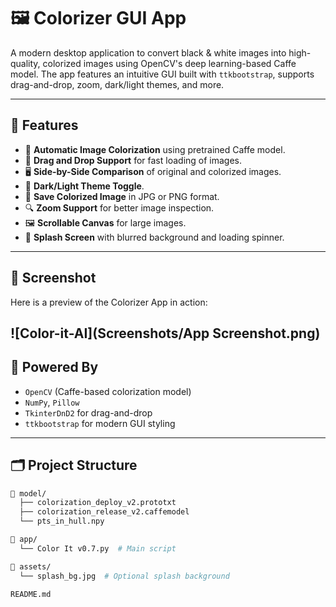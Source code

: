 # 🖼️ Colorizer GUI App

A modern desktop application to convert black & white images into high-quality, colorized images using OpenCV's deep learning-based Caffe model. The app features an intuitive GUI built with `ttkbootstrap`, supports drag-and-drop, zoom, dark/light themes, and more.

---

## 🚀 Features

- 🎨 **Automatic Image Colorization** using pretrained Caffe model.
- 🧲 **Drag and Drop Support** for fast loading of images.
- 🖥️ **Side-by-Side Comparison** of original and colorized images.
- 🌙 **Dark/Light Theme Toggle**.
- 💾 **Save Colorized Image** in JPG or PNG format.
- 🔍 **Zoom Support** for better image inspection.
- 🖼️ **Scrollable Canvas** for large images.
- 🧊 **Splash Screen** with blurred background and loading spinner.

---

## 📸 Screenshot

Here is a preview of the Colorizer App in action:

![Color-it-AI](Screenshots/App Screenshot.png)
---

## 🧠 Powered By

- `OpenCV` (Caffe-based colorization model)
- `NumPy`, `Pillow`
- `TkinterDnD2` for drag-and-drop
- `ttkbootstrap` for modern GUI styling

---

## 🗂️ Project Structure

```bash
📁 model/
  ├── colorization_deploy_v2.prototxt
  ├── colorization_release_v2.caffemodel
  └── pts_in_hull.npy

📁 app/
  └── Color It v0.7.py  # Main script

📁 assets/
  └── splash_bg.jpg  # Optional splash background

README.md
